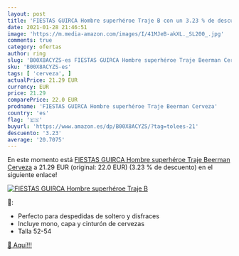```yaml
---
layout: post
title: 'FIESTAS GUIRCA Hombre superhéroe Traje B con un 3.23 % de descuento'
date: 2021-01-28 21:46:51
image: 'https://m.media-amazon.com/images/I/41MJeB-akXL._SL200_.jpg'
comments: true
category: ofertas
author: ring
slug: 'B00X8ACYZS-es FIESTAS GUIRCA Hombre superhéroe Traje Beerman Cerveza'
sku: 'B00X8ACYZS-es'
tags: [ 'cerveza', ]
actualPrice: 21.29 EUR
currency: EUR
price: 21.29
comparePrice: 22.0 EUR
prodname: 'FIESTAS GUIRCA Hombre superhéroe Traje Beerman Cerveza'
country: 'es'
flag: '🇪🇸'
buyurl: 'https://www.amazon.es/dp/B00X8ACYZS/?tag=tolees-21'
descuento: '3.23'
average: '20.7075'
---
```


En este momento está [FIESTAS GUIRCA Hombre superhéroe Traje Beerman Cerveza](https://www.amazon.es/dp/B00X8ACYZS/?tag=tolees-21) a 21.29 EUR (original: 22.0 EUR) (3.23 %  de descuento) en el siguiente enlace!

[![FIESTAS GUIRCA Hombre superhéroe Traje B](https://m.media-amazon.com/images/I/41MJeB-akXL._SL200_.jpg)](https://www.amazon.es/dp/B00X8ACYZS/?tag=tolees-21)

🔎:

- Perfecto para despedidas de soltero y disfraces
- Incluye mono, capa y cinturón de cervezas
- Talla 52-54

[🛒 Aquí!!!](https://www.amazon.es/dp/B00X8ACYZS/?tag=tolees-21)
